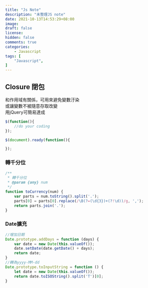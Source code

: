 ```yaml
---
title: "Js Note"
description: "未整理JS note"
date: 2021-10-13T14:53:29+08:00
image: 
draft: false
license: 
hidden: false
comments: true
categories:
    - Javascript
tags: [
    "Javascript",
]
---
```


## Closure 閉包

和作用域有關係，可用來避免變數汙染  
或讓變數不被隨意存取改變  
用jQuery可簡易達成  
```javascript
$(function(){
    //do your coding
});

$(document).ready(function(){

});
```

### 轉千分位

```javascript
/**
 * 轉千分位
 * @param {any} num
 */
function toCurrency(num) {
    var parts = num.toString().split('.');
    parts[0] = parts[0].replace(/\B(?=(\d{3})+(?!\d))/g, ',');
    return parts.join('.');
}
```
### Date擴充
```JAVASCRIPT
//增加日期
Date.prototype.addDays = function (days) {
    var date = new Date(this.valueOf());
    date.setDate(date.getDate() + days);
    return date;
}
//轉為yyyy-MM-dd
Date.prototype.toInputString = function () {
    let date = new Date(this.valueOf());
    return date.toISOString().split('T')[0];
}
```